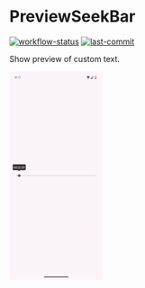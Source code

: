PreviewSeekBar
=

[![workflow-status](https://img.shields.io/github/actions/workflow/status/michaelbel/previewseekbar/ci.yml?style=for-the-badge&logo=github&labelColor=3F464F)](https://github.com/michaelbel/previewseekbar/actions)
[![last-commit](https://img.shields.io/github/last-commit/michaelbel/previewseekbar?style=for-the-badge&logo=github&labelColor=3F464F)](https://github.com/michaelbel/previewseekbar/commits)

Show preview of custom text.

<img src=".github/pics/app.gif" alt="App Video" width="33%">